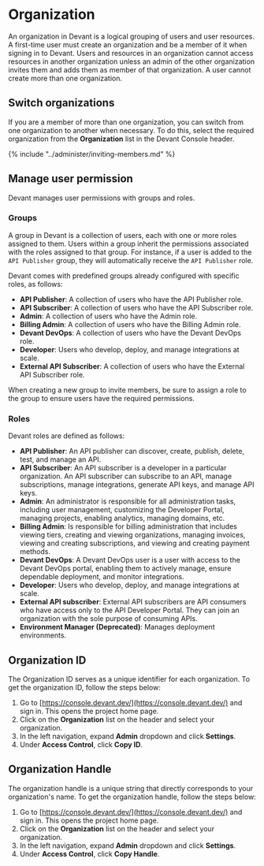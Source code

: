 ﻿# Organization

An organization in Devant is a logical grouping of users and user resources. A first-time user must create an organization and be a member of it when signing in to Devant. Users and resources in an organization cannot access resources in another organization unless an admin of the other organization invites them and adds them as member of that organization. A user cannot create more than one organization.

## Switch organizations

If you are a member of more than one organization, you can switch from one organization to another when necessary. To do this, select the required organization from the **Organization** list in the Devant Console header.

{% include "../administer/inviting-members.md" %}

## Manage user permission

Devant manages user permissions with groups and roles.

### Groups

A group in Devant is a collection of users, each with one or more roles assigned to them. Users within a group inherit the permissions associated with the roles assigned to that group. For instance, if a user is added to the `API Publisher` group, they will automatically receive the `API Publisher` role.

Devant comes with predefined groups already configured with specific roles, as follows:

- **API Publisher**: A collection of users who have the API Publisher role.
- **API Subscriber**: A collection of users who have the API Subscriber role.
- **Admin**: A collection of users who have the Admin role.
- **Billing Admin**: A collection of users who have the Billing Admin role.
- **Devant DevOps**: A collection of users who have the Devant DevOps role.
- **Developer**: Users who develop, deploy, and manage integrations at scale.
- **External API Subscriber**: A collection of users who have the External API Subscriber role.

When creating a new group to invite members, be sure to assign a role to the group to ensure users have the required permissions.

### Roles

Devant roles are defined as follows:

- **API Publisher**: An API publisher can discover, create, publish, delete, test, and manage an API.
- **API Subscriber**: An API subscriber is a developer in a particular organization. An API subscriber can subscribe to an API, manage subscriptions, manage integrations, generate API keys, and manage API keys.
- **Admin**: An administrator is responsible for all administration tasks, including user management, customizing the Developer Portal, managing projects, enabling analytics, managing domains, etc.
- **Billing Admin**: Is responsible for billing administration that includes viewing tiers, creating and viewing organizations, managing invoices, viewing and creating subscriptions, and viewing and creating payment methods.
- **Devant DevOps**: A Devant DevOps user is a user with access to the Devant DevOps portal, enabling them to actively manage, ensure dependable deployment, and monitor integrations.
- **Developer**: Users who develop, deploy, and manage integrations at scale. 
- **External API subscriber**: External API subscribers are API consumers who have access only to the API Developer Portal. They can join an organization with the sole purpose of consuming APIs.
- **Environment Manager (Deprecated)**: Manages deployment environments.

## Organization ID

The Organization ID serves as a unique identifier for each organization. To get the organization ID, follow the steps below:

1. Go to [https://console.devant.dev/](https://console.devant.dev/) and sign in. This opens the project home page.
2. Click on the **Organization** list on the header and select your organization.
3. In the left navigation, expand **Admin** dropdown and click **Settings**.
4. Under **Access Control**, click **Copy ID**.

## Organization Handle

The organization handle is a unique string that directly corresponds to your organization's name. To get the organization handle, follow the steps below:

1. Go to [https://console.devant.dev/](https://console.devant.dev/) and sign in. This opens the project home page.
2. Click on the **Organization** list on the header and select your organization.
3. In the left navigation, expand **Admin** dropdown and click **Settings**.
4. Under **Access Control**, click **Copy Handle**.
